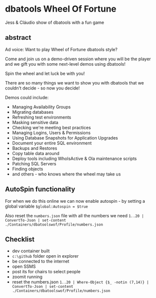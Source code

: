 # dbatools Wheel Of Fortune
Jess & Cláudio show of dbatools with a fun game 

## abstract

Ad voice: Want to play Wheel of Fortune dbatools style?

Come and join us on a demo-driven session where you will be the player and we gift you with some next-level demos using dbatools!

Spin the wheel and let luck be with you!

There are so many things we want to show you with dbatools that we couldn't decide - so now you decide!

Demos could include:
- Managing Availability Groups
- Migrating databases
- Refreshing test environments
- Masking sensitive data
- Checking we're meeting best practices
- Managing Logins, Users & Permissions
- Using Database Snapshots for Application Upgrades
- Document your entire SQL environment
- Backups and Restores
- Copy table data around
- Deploy tools including WhoIsActive & Ola maintenance scripts
- Patching SQL Servers
- Finding objects
- and others - who knows where the wheel may take us

## AutoSpin functionality

For when we do this online we can now enable autospin - by setting a global variable
`$global:Autospin = $true`

Also reset the `numbers.json` file with all the numbers we need
`1..20 | ConvertTo-Json | set-content ./Containers/dbatoolswof/Profile/numbers.json`

## Checklist
- dev container built
- `c:\github` folder open in explorer
- be connected to the internet
- open SSMS
- post its for chairs to select people
- zoomit running
- reset the numbers.json
    `1..20 | Where-Object {$_ -notin (7,14)} | ConvertTo-Json | set-content ./Containers/dbatoolswof/Profile/numbers.json`
